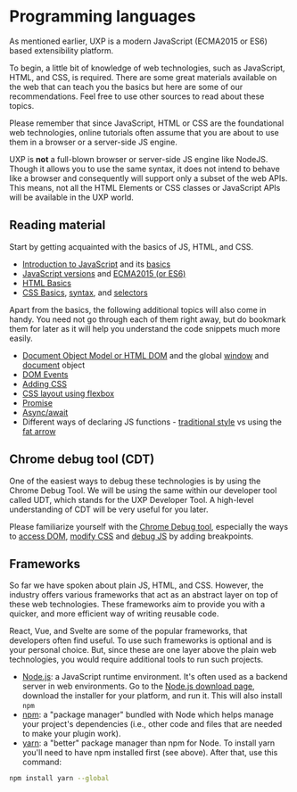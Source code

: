# Programming languages

As mentioned earlier, UXP is a modern JavaScript (ECMA2015 or ES6) based extensibility platform. 

To begin, a little bit of knowledge of web technologies, such as JavaScript, HTML, and CSS, is required. There are some great materials available on the web that can teach you the basics but here are some of our recommendations. Feel free to use other sources to read about these topics.  

<InlineAlert slots="text1, text2" />

Please remember that since JavaScript, HTML or CSS are the foundational web technologies, online tutorials often assume that you are about to use them in a browser or a server-side JS engine. 

UXP is **not** a full-blown browser or server-side JS engine like NodeJS. Though it allows you to use the same syntax, it does not intend to behave like a browser and consequently will support only a subset of the web APIs. This means, not all the HTML Elements or CSS classes or JavaScript APIs will be available in the UXP world. 

## Reading material
Start by getting acquainted with the basics of JS, HTML, and CSS.

- [Introduction to JavaScript](https://javascript.info/intro) and its [basics](https://developer.mozilla.org/en-US/docs/Learn/Getting_started_with_the_web/JavaScript_basics)
- [JavaScript versions](https://www.w3schools.com/js/js_versions.asp) and [ECMA2015 (or ES6)](https://www.w3schools.com/js/js_es6.asp)
- [HTML Basics](https://www.w3schools.com/html/html_intro.asp)
- [CSS Basics](https://www.w3schools.com/css/css_intro.asp), [syntax](https://www.w3schools.com/css/css_syntax.asp), and [selectors](https://www.w3schools.com/css/css_selectors.asp)

Apart from the basics, the following additional topics will also come in handy. You need not go through each of them right away, but do bookmark them for later as it will help you understand the code snippets much more easily. 

- [Document Object Model or HTML DOM](https://eloquentjavascript.net/14_dom.html) and the global [window](https://www.w3schools.com/jsref/obj_window.asp) and [document](https://www.w3schools.com/jsref/prop_win_document.asp) object
- [DOM Events](https://javascript.info/introduction-browser-events)
- [Adding CSS](https://www.w3schools.com/css/css_howto.asp)
- [CSS layout using flexbox](https://css-tricks.com/snippets/css/a-guide-to-flexbox/)
- [Promise](https://javascript.info/promise-basics)
- [Async/await](https://javascript.info/async-await)
- Different ways of declaring JS functions - [traditional style](https://developer.mozilla.org/en-US/docs/Web/JavaScript/Reference/Operators/function) vs using the [fat arrow](https://developer.mozilla.org/en-US/docs/Web/JavaScript/Reference/Functions/Arrow_functions)

## Chrome debug tool (CDT)
One of the easiest ways to debug these technologies is by using the Chrome Debug Tool. We will be using the same within our developer tool called UDT, which stands for the UXP Developer Tool. A high-level understanding of CDT will be very useful for you later.

Please familiarize yourself with the [Chrome Debug tool](https://developer.chrome.com/docs/devtools/overview/), especially the ways to [access DOM](https://developer.chrome.com/docs/devtools/dom/), [modify CSS](https://developer.chrome.com/docs/devtools/css/) and [debug JS](https://developer.chrome.com/docs/devtools/javascript/) by adding breakpoints.

## Frameworks
So far we have spoken about plain JS, HTML, and CSS. However, the industry offers various frameworks that act as an abstract layer on top of these web technologies. These frameworks aim to provide you with a quicker, and more efficient way of writing reusable code.
 
React, Vue, and Svelte are some of the popular frameworks, that developers often find useful. To use such frameworks is optional and is your personal choice. But, since these are one layer above the plain web technologies, you would require additional tools to run such projects.

- [Node.js](https://nodejs.org/en/): a JavaScript runtime environment. It's often used as a backend server in web environments. Go to the [Node.js download page](https://nodejs.org/en/download/), download the installer for your platform, and run it. This will also install `npm`
- [npm](https://www.npmjs.com): a "package manager" bundled with Node which helps manage your project's dependencies (i.e., other code and files that are needed to make your plugin work).
- [yarn](https://yarnpkg.com): a "better" package manager than npm for Node. To install yarn you'll need to have npm installed first (see above). After that, use this command:

```bash
npm install yarn --global
```
